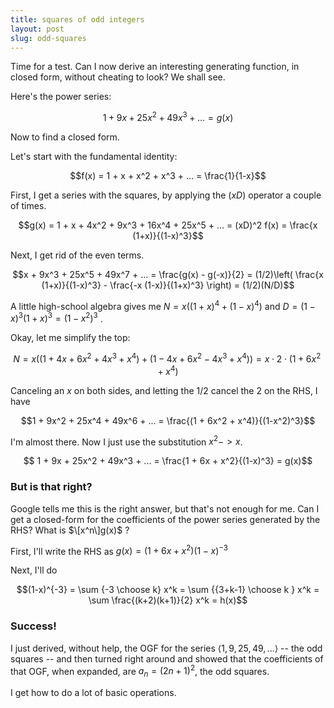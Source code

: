 ```yaml
---
title: squares of odd integers
layout: post
slug: odd-squares
---
```

Time for a test.
Can I now derive an interesting generating function,
in closed form, without cheating to look?
We shall see.

Here's the power series:

$$1 + 9x + 25x^2 + 49x^3 + ... = g(x)$$

Now to find a closed form.

Let's start with the fundamental identity:

$$f(x) = 1 + x + x^2 + x^3 + ... = \frac{1}{1-x}$$

First, I get a series with the squares, by applying the $(xD)$ operator a couple of times.

$$g(x) = 1 + x + 4x^2 + 9x^3 + 16x^4 + 25x^5 + ... = (xD)^2 f(x) = \frac{x (1+x)}{(1-x)^3}$$

Next, I get rid of the even terms.

$$x + 9x^3 + 25x^5 + 49x^7 + ... = \frac{g(x) - g(-x)}{2} = (1/2)\left( \frac{x (1+x)}{(1-x)^3} - \frac{-x (1-x)}{(1+x)^3} \right) = (1/2)(N/D)$$

A little high-school algebra gives me $N = x ((1+x)^4 + (1-x)^4)$ and $D = (1-x)^3 (1+x)^3 = (1-x^2)^3$ .

Okay, let me simplify the top:

$$N = x( (1 + 4x + 6x^2 + 4x^3 + x^4) + (1 - 4x + 6x^2 - 4x^3 + x^4) ) = x \cdot 2 \cdot (1 + 6x^2 + x^4)$$

Canceling an $x$ on both sides, and letting the $1/2$ cancel the $2$ on the RHS, I have

$$1 + 9x^2 + 25x^4 + 49x^6 + ... = \frac{(1 + 6x^2 + x^4)}{(1-x^2)^3}$$

I'm almost there. Now I just use the substitution $x^2 -> x$.

$$ 1 + 9x + 25x^2 + 49x^3 + ... = \frac{1 + 6x + x^2}{(1-x)^3} = g(x)$$


### But is that right?

Google tells me this is the right answer, but that's not enough for me.
Can I get a closed-form for the coefficients of the power series generated by the RHS?
What is $\[x^n\]g(x)$ ?

First, I'll write the RHS as $g(x) = (1 + 6x + x^2)(1-x)^{-3}$

Next, I'll do

$$(1-x)^{-3} = \sum {-3 \choose k} x^k = \sum {{3+k-1} \choose k } x^k = \sum \frac{(k+2)(k+1)}{2} x^k = h(x)$$





### Success!

I just derived, without help, the OGF for the series $\langle 1, 9, 25, 49, ... \rangle$ -- the odd squares --
and then turned right around and showed that the coefficients of that OGF, when expanded, are $a_n = (2n+1)^2$, the odd squares.

I get how to do a lot of basic operations.

